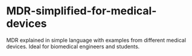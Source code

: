 # MDR-simplified-for-medical-devices
 MDR explained in simple language with examples from different medical devices. Ideal for biomedical engineers and students.
